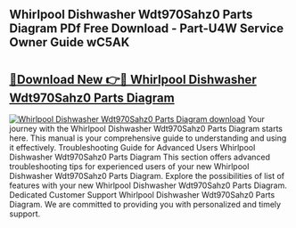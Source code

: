 ## Whirlpool Dishwasher Wdt970Sahz0 Parts Diagram PDf Free Download - Part-U4W Service Owner Guide wC5AK

# <h2><a href="http://dfi9q87.blite.top/?on=Whirlpool+Dishwasher+Wdt970Sahz0+Parts+Diagram">🔗Download New 👉🔴 Whirlpool Dishwasher Wdt970Sahz0 Parts Diagram</a></h2>

[![Whirlpool Dishwasher Wdt970Sahz0 Parts Diagram download](https://i.imgur.com/lujVjoI.png)](http://dfi9q87.blite.top/?on=Whirlpool+Dishwasher+Wdt970Sahz0+Parts+Diagram)
Your journey with the Whirlpool Dishwasher Wdt970Sahz0 Parts Diagram starts here. This manual is your comprehensive guide to understanding and using it effectively. Troubleshooting Guide for Advanced Users Whirlpool Dishwasher Wdt970Sahz0 Parts Diagram This section offers advanced troubleshooting tips for experienced users of your new Whirlpool Dishwasher Wdt970Sahz0 Parts Diagram. Explore the possibilities of list of features with your new Whirlpool Dishwasher Wdt970Sahz0 Parts Diagram. Dedicated Customer Support Whirlpool Dishwasher Wdt970Sahz0 Parts Diagram. We are committed to providing you with personalized and timely support.
